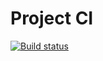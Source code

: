 # Project CI
[![Build status](https://ci.appveyor.com/api/projects/status/sa1ypn0p20h23b0s/branch/main?svg=true)](https://ci.appveyor.com/project/Roman13rus/hw-e2e-test/branch/main)
